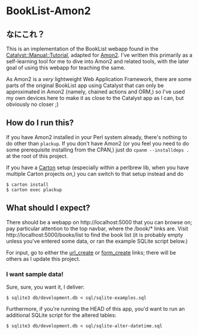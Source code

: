 # BookList-Amon2

## なにこれ？

This is an implementation of the BookList webapp found in the
[Catalyst::Manual::Tutorial][CMT], adapted for [Amon2][Amon2].  I've
written this primarily as a self-learning tool for me to dive into Amon2
and related tools, with the later goal of using this webapp for teaching
the same.

[CMT]: http://metacpan.org/module/Catalyst::Manual::Tutorial

[Amon2]: http://amon.64p.org

As Amon2 is a *very* lightweight Web Application Framework, there are
some parts of the original BookList app using Catalyst that can only be
approximated in Amon2 (namely, chained actions and ORM,) so I've used my
own devices here to make it as close to the Catalyst app as I can, but
obviously no closer ;)

## How do I run this?

If you have Amon2 installed in your Perl system already, there's nothing
to do other than `plackup`.  If you don't have Amon2 (or you feel you
need to do some prerequisite installing from the CPAN,) just do `cpanm
--installdeps .` at the root of this project.

If you have a [Carton][Carton] setup (especially within a perlbrew lib,
when you have multiple Carton projects on,) you can switch to that setup
instead and do

    $ carton install
    $ carton exec plackup

[Carton]: http://metacpan.org/module/Carton

## What should I expect?

There should be a webapp on http://localhost:5000 that you can browse
on; pay particular attention to the top navbar, where the /book/* links
are.  Visit http://localhost:5000/books/list to find the book list (it
is probably empty unless you've entered some data, or ran the example
SQLite script below.)

For input, go to either the [url_create][url_create] or
[form_create][form_create] links; there will be others as I update this
project.

[url_create]: http://localhost:5000/books/url_create/Foo's_Book_of_Baz/5/4

[form_create]: http://localhost:5000/books/form_create

### I want sample data!

Sure, sure, you want it, I deliver:

    $ sqlite3 db/development.db < sql/sqlite-examples.sql

Furthermore, if you're running the HEAD of this app, you'd want to run
an additional SQLite script for the altered tables:

    $ sqlite3 db/development.db < sql/sqlite-alter-datetime.sql
